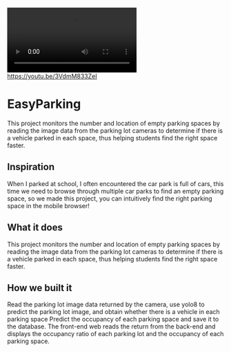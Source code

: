 <video controls src="static/video/easyparking.mp4" title="Title"></video>
https://youtu.be/3VdmM833ZeI
# EasyParking
This project monitors the number and location of empty parking spaces by reading the image data from the parking lot cameras to determine if there is a vehicle parked in each space, thus helping students find the right space faster.

## Inspiration
When I parked at school, I often encountered the car park is full of cars, this time we need to browse through multiple car parks to find an empty parking space, so we made this project, you can intuitively find the right parking space in the mobile browser!

## What it does
This project monitors the number and location of empty parking spaces by reading the image data from the parking lot cameras to determine if there is a vehicle parked in each space, thus helping students find the right space faster.

## How we built it
Read the parking lot image data returned by the camera, use yolo8 to predict the parking lot image, and obtain whether there is a vehicle in each parking space
Predict the occupancy of each parking space and save it to the database.
The front-end web reads the return from the back-end and displays the occupancy ratio of each parking lot and the occupancy of each parking space.

